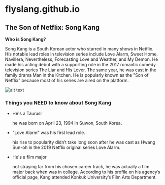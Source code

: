 # flyslang.github.io
## **The Son of Netflix: Song Kang**
**Who is Song Kang?**

Song Kang is a South Korean actor who starred in many shows in Netflix. His notable lead roles in television series include Love Alarm, Sweet Home, Navillera, Nevertheless, Forecasting Love and Weather, and My Demon. He made his acting debut with a supporting role in the 2017 romantic comedy television series The Liar and His Lover. The same year, he was cast in the family drama Man in the Kitchen. He is popularly known as the "Son of Netflix" because most of his series are aired on the platform.

![alt text](https://i.pinimg.com/564x/35/8d/72/358d72b17e4582adec6199fc75a14d53.jpg)

### **Things you NEED to know about Song Kang**

- He's a Taurus!
  
  he was born on April 23, 1994 in Suwon, South Korea.
- "Love Alarm" was his first lead role.
  
  his rise to popularity didn’t take long soon after he was cast as Hwang Sun-oh in the 2019 Netflix original series Love Alarm.
- He's a film major
  
  not straying far from his chosen career track, he was actually a film major back when was in college. According to his profile on his agency’s official page, Kang attended Konkuk University’s Film Arts Department.
  
